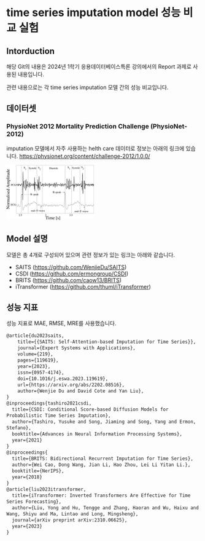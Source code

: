 # time series imputation model 성능 비교 실험

## Intorduction

해당 Git의 내용은 2024년 1학기 응용데이터베이스특론 강의에서의 Report 과제로 사용된 내용입니다.

관련 내용으로는 각 time series imputation 모델 간의 성능 비교입니다.

## 데이터셋
### PhysioNet 2012 Mortality Prediction Challenge (PhysioNet-2012)
imputation 모델에서 자주 사용하는 helth care 데이터로 정보는 아래의 링크에 있습니다.
https://physionet.org/content/challenge-2012/1.0.0/

![img.png](image/img.png)

## Model 설명
모델은 총 4개로 구성되어 있으며 관련 정보가 있는 링크는 아래와 같습니다.

* SAITS (https://github.com/WenjieDu/SAITS)
* CSDI (https://github.com/ermongroup/CSDI)
* BRITS (https://github.com/caow13/BRITS)
* iTransformer (https://github.com/thuml/iTransformer)

## 성능 지표
성능 지표로 MAE, RMSE, MRE를 사용했습니다.

```
@article{du2023saits,
    title={{SAITS: Self-Attention-based Imputation for Time Series}},
    journal={Expert Systems with Applications},
    volume={219},
    pages={119619},
    year={2023},
    issn={0957-4174},
    doi={10.1016/j.eswa.2023.119619},
    url={https://arxiv.org/abs/2202.08516},
    author={Wenjie Du and David Cote and Yan Liu},
}
@inproceedings{tashiro2021csdi,
  title={CSDI: Conditional Score-based Diffusion Models for Probabilistic Time Series Imputation},
  author={Tashiro, Yusuke and Song, Jiaming and Song, Yang and Ermon, Stefano},
  booktitle={Advances in Neural Information Processing Systems},
  year={2021}
}
@inproceedings{
  title={BRITS: Bidirectional Recurrent Imputation for Time Series},
  author={Wei Cao, Dong Wang, Jian Li, Hao Zhou, Lei Li Yitan Li.},
  booktitle={NerIPS},
  year={2018}
}
@article{liu2023itransformer,
  title={iTransformer: Inverted Transformers Are Effective for Time Series Forecasting},
  author={Liu, Yong and Hu, Tengge and Zhang, Haoran and Wu, Haixu and Wang, Shiyu and Ma, Lintao and Long, Mingsheng},
  journal={arXiv preprint arXiv:2310.06625},
  year={2023}
}
```

